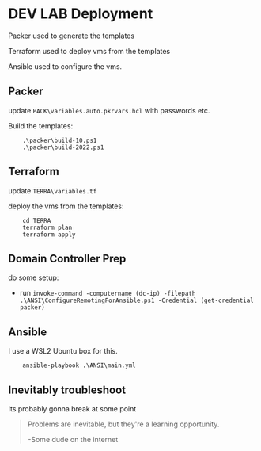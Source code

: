# DEV LAB Deployment

Packer used to generate the templates

Terraform used to deploy vms from the templates

Ansible used to configure the vms.

## Packer

update `PACK\variables.auto.pkrvars.hcl` with passwords etc.

Build the templates:

        .\packer\build-10.ps1
        .\packer\build-2022.ps1

## Terraform

update `TERRA\variables.tf`

deploy the vms from the templates:

        cd TERRA
        terraform plan
        terraform apply

## Domain Controller Prep

do some setup:
- run `invoke-command -computername (dc-ip) -filepath .\ANSI\ConfigureRemotingForAnsible.ps1 -Credential (get-credential packer)`

## Ansible

I use a WSL2 Ubuntu box for this.

        ansible-playbook .\ANSI\main.yml 

## Inevitably troubleshoot

Its probably gonna break at some point

>  Problems are inevitable, but they're a learning opportunity.
> 
> -Some dude on the internet

